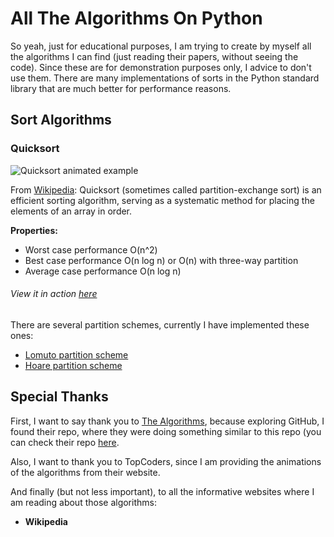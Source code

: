 # All The Algorithms On Python
So yeah, just for educational purposes, I am trying to create by myself all the algorithms I can find (just reading their papers, without seeing the code). Since these are for demonstration purposes only, I advice to don't use them. There are many implementations of sorts in the Python standard library that are much better for performance reasons.

## Sort Algorithms
### Quicksort
![Quicksort animated example](https://upload.wikimedia.org/wikipedia/commons/6/6a/Sorting_quicksort_anim.gif)

From [Wikipedia](https://en.wikipedia.org/wiki/Quicksort): Quicksort (sometimes called partition-exchange sort) is an efficient sorting algorithm, serving as a systematic method for placing the elements of an array in order.

**Properties:**
* Worst case performance	O(n^2)
* Best case performance	O(n log n) or O(n) with three-way partition
* Average case performance	O(n log n)

###### View it in action [here](https://www.toptal.com/developers/sorting-algorithms/quick-sort)

There are several partition schemes, currently I have implemented these ones:
* [Lomuto partition scheme](https://github.com/NautaDev/AllTheAlgorithmsOnPython/blob/master/Sorting/Quicksort/quicksort_lomuto_partition_scheme.py)
* [Hoare partition scheme](https://github.com/NautaDev/AllTheAlgorithmsOnPython/blob/master/Sorting/Quicksort/quicksort_hoare_partition_scheme.py)

## Special Thanks
First, I want to say thank you to [The Algorithms](https://github.com/TheAlgorithms), because exploring GitHub, I found their repo, where they were doing something similar to this repo (you can check their repo [here](https://github.com/TheAlgorithms/Python).

Also, I want to thank you to TopCoders, since I am providing the animations of the algorithms from their website.

And finally (but not less important), to all the informative websites where I am reading about those algorithms:
* **Wikipedia**
